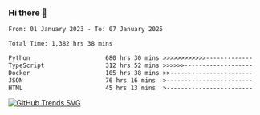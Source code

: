 ### Hi there 👋

<!--START_SECTION:waka-->

```txt
From: 01 January 2023 - To: 07 January 2025

Total Time: 1,382 hrs 38 mins

Python                     680 hrs 30 mins >>>>>>>>>>>>-------------   49.22 %
TypeScript                 312 hrs 52 mins >>>>>>-------------------   22.63 %
Docker                     105 hrs 38 mins >>-----------------------   07.64 %
JSON                       76 hrs 16 mins  >------------------------   05.52 %
HTML                       45 hrs 13 mins  >------------------------   03.27 %
```

<!--END_SECTION:waka-->

[![GitHub Trends SVG](https://api.githubtrends.io/user/svg/IAbuElRuzz/langs)](https://githubtrends.io)
